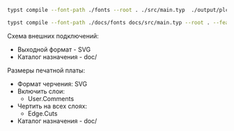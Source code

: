 ```bash
typst compile --font-path ./fonts --root . ./src/main.typ  ./output/plc-modules.pdf

typst compile --font-path ./docs/fonts docs/src/main.typ --root . --features html --format html ./docs/output/html
```

Схема внешних подключений:
- Выходной формат - SVG
- Каталог назначения - doc/

Размеры печатной платы:

- Формат черчения: SVG
- Включить слои:
  - User.Comments
- Чертить на всех слоях:
  - Edge.Cuts
- Каталог назначения - doc/
